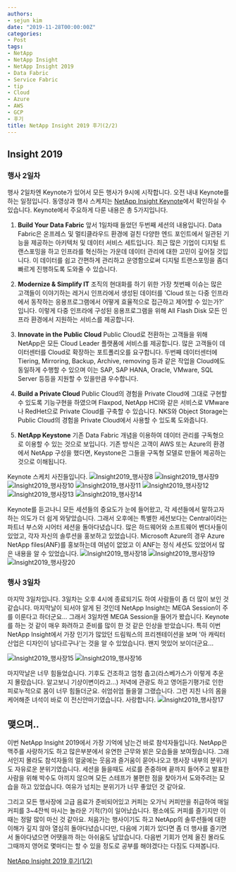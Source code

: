 ```yaml
---
authors:
- sejun kim
date: "2019-11-28T00:00:00Z"
categories:
- Post
tags:
- NetApp
- NetApp Insight
- NetApp Insight 2019
- Data Fabric
- Service Fabric
- tip
- Cloud
- Azure
- AWS
- GCP
- 후기
title: NetApp Insight 2019 후기(2/2)
---
```


## Insight 2019 

### 행사 2일차
행사 2일차엔 Keynote가 있어서 모든 행사가 9시에 시작합니다. 오전 내내 Keynote를 하는 일정입니다. 동영상과 행사 스케치는 [NetApp Insight Keynote](https://insight.netapp.com/las-vegas/wrap-up.aspx#modal-video)에서 확인하실 수 있습니다. Keynote에서 주요하게 다룬 내용은 총 5가지입니다.

1. **Build Your Data Fabric**
앞서 1일차때 들었던 두번째 세션의 내용입니다. Data Fabric은 온프레스 및 멀티클라우드 환경에 걸친 다양한 엔드 포인트에서 일관된 기능을 제공하는 아키텍처 및 데이터 서비스 세트입니다. 최근 많은 기업이 디지털 트랜스포밍을 하고 인프라를 혁신하는 가운데 데이터 관리에 대한 고민이 깊어질 것입니다. 이 데이터를 쉽고 간편하게 관리하고 운영함으로써 디지털 트랜스포밍을 좀더 빠르게 진행하도록 도와줄 수 있습니다.

1. **Modernize & Simplify IT**
조직의 현대화를 하기 위한 가장 첫번째 이슈는 많은 고객들이 이야기하는 레거시 인프라에서 생성된 데이터를 'Cloud 또는 다중 인프라에서 동작하는 응용프로그램에서 어떻게 효율적으로 접근하고 제어할 수 있는가?' 입니다. 이렇게 다중 인프라에 구성된 응용프로그램을 위해 All Flash Disk 모든 인프라 환경에서 지원하는 서비스를 제공합니다.

1. **Innovate in the Public Cloud**
Public Cloud로 전환하는 고객들을 위해 NetApp은 모든 Cloud Leader 플랫폼에 서비스를 제공합니다. 많은 고객들이 데이터센터를 Cloud로 확장하는 포트폴리오를 요구합니다. 두번째 데이터센터에 Tiering, Mirroring, Backup, Archive, removing 등과 같은 작업을 Cloud에도 동일하게 수행할 수 있으며 이는 SAP, SAP HANA, Oracle, VMware, SQL Server 등등을 지원할 수 있을만큼 우수합니다.

1. **Build a Private Cloud**
Public Cloud의 경험을 Private Cloud에 그대로 구현할 수 있도록 기능구현을 하였으며 Flaxpod, NetApp HCI와 같은 서비스로 VMware나 RedHet으로 Private Cloud를 구축할 수 있습니다. NKS와 Object Storage는 Public Cloud의 경험을 Private Cloud에서 사용할 수 있도록 도와줍니다.

1. **NetApp Keystone**
기존 Data Fabric 개념을 이용하여 데이터 관리를 구독형으로 이용할 수 있는 것으로 보입니다. 기존 방식은 고객이 AWS 또는 Azure의 환경에서 NetApp 구성을 했다면, Keystone은 그들을 구독형 모델로 만들어 제공하는 것으로 이해됩니다.

Keynote 스케치 사진들입니다.
![Insight2019_행사장8](images/Insight08_web.jpg)
![Insight2019_행사장9](images/Insight09_web.jpg)
![Insight2019_행사장10](images/Insight10_web.jpg)
![Insight2019_행사장11](images/Insight11.web.jpg)
![Insight2019_행사장12](images/Insight12.web.jpg)
![Insight2019_행사장13](images/Insight13.web.jpg)
![Insight2019_행사장14](images/Insight14.web.jpg)

Keynote를 듣고나니 모든 세션들의 중요도가 눈에 들어왔고, 각 세션들에서 말하고자 하는 의도가 더 쉽게 와닿았습니다. 그래서 오후에는 특별한 세션보다는 Central이라는 파트너 부스와 시어터 세션을 돌아다녔습니다. 많은 하드웨어와 소프트웨어 벤더사들이 있었고, 각자 자신의 솔루션을 홍보하고 있었습니다. Microsoft Azure의 경우 Azure NetApp files(ANF)를 홍보하는데 여념이 없었고 이 ANF는 정식 세션도 있었어서 많은 내용을 알 수 있었습니다.
![Insight2019_행사장18](images/Insight18.web-2.jpg)
![Insight2019_행사장19](images/Insight19.web.jpg)
![Insight2019_행사장20](images/Insight20.web.jpg)

### 행사 3일차
마지막 3일차입니다. 3일차는 오후 4시에 종료되기도 하여 사람들이 좀 더 많이 보인 것 같습니다. 마지막날이 되서야 알게 된 것인데 NetApp Insight는 MEGA Session이 주를 이룬다고 하더군요... 그래서 3일차엔 MEGA Session을 들어가 봤습니다. Keynote를 하는 것 같이 매우 화려하고 준비를 많이 한 것 같은 인상을 받았습니다. 특히 이번 NetApp Insight에서 가장 인기가 많았던 드림웍스의 프리젠테이션을 보며 '아 캐릭터 산업은 디자인이 남다르구나'는 것을 알 수 있었습니다. 왠지 멋있어 보이더군요...

![Insight2019_행사장15](images/Insight15.web.jpg)
![Insight2019_행사장16](images/Insight16.web.jpg)

마지막날은 너무 힘들었습니다. 기후도 건조하고 엄청 춥고(라스베가스가 이렇게 추운지 몰랐습니다. 알고보니 기상이변이라고...) 저녁에 관광도 하고 영어듣기평가로 인한 피로누적으로 몸이 너무 힘들더군요. 쉬엄쉬엄 들을껄 그랬습니다. 그런 지친 나의 몸을 케어해준 녀석이 바로 이 전신안마기였습니다. 사랑합니다.
![Insight2019_행사장17](images/Insight17.web-2.jpg)

## 맺으며..
이번 NetApp Insight 2019에서 가장 기억에 남는건 바로 참석자들입니다. NetApp은 맥주를 사랑하기도 하고 많은부분에서 유연한 근무와 밝은 모습들을 보여줬습니다. 그래서인지 몰라도 참석자들의 얼굴에는 웃음과 즐거움이 묻어나오고 행사장 내부의 분위기도 자유로운 분위기였습니다. 세션을 들을때도 서로를 존중하며 끝까지 들어주고 발표한 사람을 위해 박수도 아끼지 않으며 모든 스테프가 불편한 점을 찾아가서 도와주려는 모습을 하고 있었습니다. 여유가 넘치는 분위기가 너무 좋았던 것 같아요.

그리고 모든 행사장에 고급 음료가 준비되어있고 커피는 오가닉 커피만을 취급하여 매일 커피를 3~4잔씩 마시는 놀라운 기적(?)이 일어났습니다. 평소에도 커피를 즐기지만 이때는 정말 많이 마신 것 같아요. 처음가는 행사이기도 하고 NetApp의 솔루션들에 대한 이해가 깊지 않아 열심히 돌아다녔습니다만, 다음에 기회가 있다면 좀 더 행사를 즐기면서 돌아다녔으면 어땟을까 하는 아쉬움도 남았습니다. 다음번 기회가 언제 올진 몰라도 그때까지 영어로 몇마디는 할 수 있을 정도로 공부를 해야겠다는 다짐도 다져봅니다.

[NetApp Insight 2019 후기(1/2)](https://tech.cloudmt.co.kr/2019/11/28/Insight2019_1/)